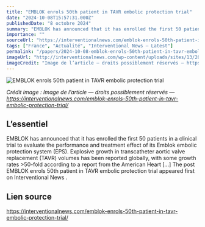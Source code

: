 ```yaml
---
title: "EMBLOK enrols 50th patient in TAVR embolic protection trial"
date: "2024-10-08T15:57:31.000Z"
publishedDate: "8 octobre 2024"
summary: "EMBLOK has announced that it has enrolled the first 50 patients in a clinical trial to evaluate the performance and treatment effect of its Emblok embolic protection system (EPS). Explosive growth in transcatheter aortic valve replacement (TAVR) volumes has been reported globally, with some growth rates &#62;50-fold according to a report from the American Heart [&#8230;] The post EMBLOK enrols 50th patient in TAVR embolic protection trial appeared first on Interventional News ."
importance: ""
sourceUrl: "https://interventionalnews.com/emblok-enrols-50th-patient-in-tavr-embolic-protection-trial/"
tags: ["France", "Actualité", "Interventional News — Latest"]
permalink: "/papers/2024-10-08-emblok-enrols-50th-patient-in-tavr-embolic-protection-trial"
imageUrl: "http://interventionalnews.com/wp-content/uploads/sites/13/2024/10/Emblok_EPS.jpg"
imageCredit: "Image de l’article — droits possiblement réservés — https://interventionalnews.com/emblok-enrols-50th-patient-in-tavr-embolic-protection-trial/"
---
```


![EMBLOK enrols 50th patient in TAVR embolic protection trial](http://interventionalnews.com/wp-content/uploads/sites/13/2024/10/Emblok_EPS.jpg)

*Crédit image : Image de l’article — droits possiblement réservés — https://interventionalnews.com/emblok-enrols-50th-patient-in-tavr-embolic-protection-trial/*

## L’essentiel

EMBLOK has announced that it has enrolled the first 50 patients in a clinical trial to evaluate the performance and treatment effect of its Emblok embolic protection system (EPS). Explosive growth in transcatheter aortic valve replacement (TAVR) volumes has been reported globally, with some growth rates &#62;50-fold according to a report from the American Heart [&#8230;] The post EMBLOK enrols 50th patient in TAVR embolic protection trial appeared first on Interventional News .

## Lien source

https://interventionalnews.com/emblok-enrols-50th-patient-in-tavr-embolic-protection-trial/
